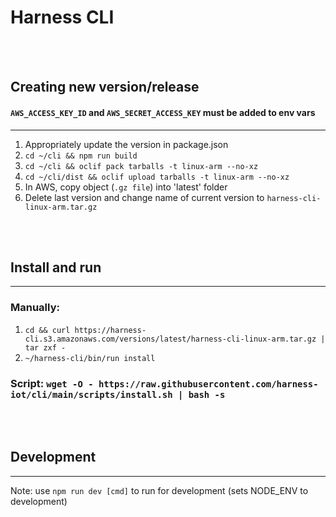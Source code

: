 # Harness CLI

<br/><br/>

## Creating new version/release

#### `AWS_ACCESS_KEY_ID` and `AWS_SECRET_ACCESS_KEY` must be added to env vars

---

1. Appropriately update the version in package.json
2. `cd ~/cli && npm run build`
3. `cd ~/cli && oclif pack tarballs -t linux-arm --no-xz`
4. `cd ~/cli/dist && oclif upload tarballs -t linux-arm --no-xz`
5. In AWS, copy object (`.gz file`) into 'latest' folder
6. Delete last version and change name of current version to `harness-cli-linux-arm.tar.gz`

<br/><br/>

## Install and run

---

### Manually:

1. `cd && curl https://harness-cli.s3.amazonaws.com/versions/latest/harness-cli-linux-arm.tar.gz | tar zxf -`
2. `~/harness-cli/bin/run install`

### Script: `wget -O - https://raw.githubusercontent.com/harness-iot/cli/main/scripts/install.sh | bash -s`

<br/><br/>

## Development

---

Note: use `npm run dev [cmd]` to run for development (sets NODE_ENV to development)

